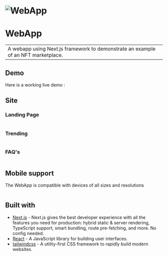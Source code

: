 # ![WebApp]()
# WebApp
<table>
<tr>
<td>
  A webapp using Next.js framework to demonstrate an example of an NFT marketplace.
</td>
</tr>
</table>


## Demo
Here is a working live demo :  


## Site

### Landing Page

![]()

### Trending
![]()

### FAQ's
![]()


## Mobile support
The WebApp is compatible with devices of all sizes and resolutions

![]()


## Built with 

- [Next.js](https://nextjs.org/) - Next.js gives the best developer experience with all the features you need for production: hybrid static & server rendering, TypeScript support, smart bundling, route pre-fetching, and more. No config needed.
- [React](https://reactjs.org/) - A JavaScript library for building user interfaces.
- [tailwindcss](https://tailwindcss.com/) - A utility-first CSS framework to rapidly build modern websites.

